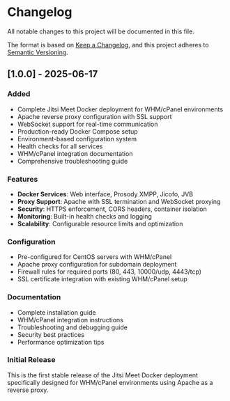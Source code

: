 # Changelog

All notable changes to this project will be documented in this file.

The format is based on [Keep a Changelog](https://keepachangelog.com/en/1.0.0/),
and this project adheres to [Semantic Versioning](https://semver.org/spec/v2.0.0.html).

## [1.0.0] - 2025-06-17

### Added

- Complete Jitsi Meet Docker deployment for WHM/cPanel environments
- Apache reverse proxy configuration with SSL support
- WebSocket support for real-time communication
- Production-ready Docker Compose setup
- Environment-based configuration system
- Health checks for all services
- WHM/cPanel integration documentation
- Comprehensive troubleshooting guide

### Features

- **Docker Services**: Web interface, Prosody XMPP, Jicofo, JVB
- **Proxy Support**: Apache with SSL termination and WebSocket proxying
- **Security**: HTTPS enforcement, CORS headers, container isolation
- **Monitoring**: Built-in health checks and logging
- **Scalability**: Configurable resource limits and optimization

### Configuration

- Pre-configured for CentOS servers with WHM/cPanel
- Apache proxy configuration for subdomain deployment
- Firewall rules for required ports (80, 443, 10000/udp, 4443/tcp)
- SSL certificate integration with existing WHM/cPanel setup

### Documentation

- Complete installation guide
- WHM/cPanel integration instructions
- Troubleshooting and debugging guide
- Security best practices
- Performance optimization tips

### Initial Release

This is the first stable release of the Jitsi Meet Docker deployment specifically designed for WHM/cPanel environments using Apache as a reverse proxy.

